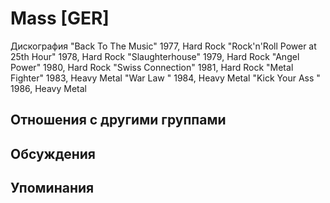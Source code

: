 # Mass [GER]

Дискография
"Back To The Music" 1977, Hard Rock
"Rock'n'Roll Power at 25th Hour" 1978, Hard Rock
"Slaughterhouse" 1979, Hard Rock
"Angel Power" 1980, Hard Rock
"Swiss Connection" 1981, Hard Rock
"Metal Fighter" 1983, Heavy Metal
"War Law " 1984, Heavy Metal
"Kick Your Ass " 1986, Heavy Metal

## Отношения с другими группами


## Обсуждения


## Упоминания


